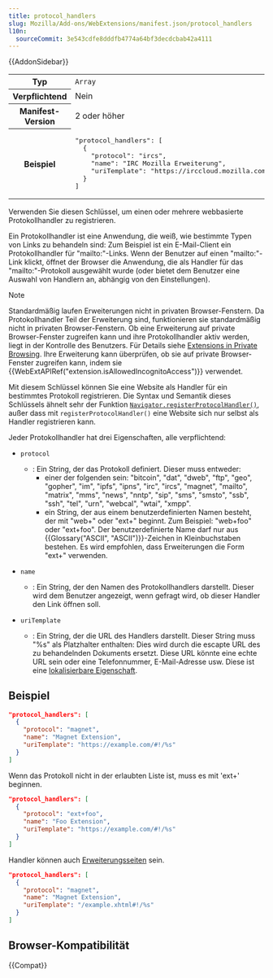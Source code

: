 ```yaml
---
title: protocol_handlers
slug: Mozilla/Add-ons/WebExtensions/manifest.json/protocol_handlers
l10n:
  sourceCommit: 3e543cdfe8dddfb4774a64bf3decdcbab42a4111
---
```


{{AddonSidebar}}

<table class="fullwidth-table standard-table">
  <tbody>
    <tr>
      <th scope="row">Typ</th>
      <td><code>Array</code></td>
    </tr>
    <tr>
      <th scope="row">Verpflichtend</th>
      <td>Nein</td>
    </tr>
    <tr>
      <th scope="row">Manifest-Version</th>
      <td>2 oder höher</td>
    </tr>
    <tr>
      <th scope="row">Beispiel</th>
      <td>
        <pre class="brush: json">
"protocol_handlers": [
  {
    "protocol": "ircs",
    "name": "IRC Mozilla Erweiterung",
    "uriTemplate": "https://irccloud.mozilla.com/#!/%s"
  }
]</pre
        >
      </td>
    </tr>
  </tbody>
</table>

Verwenden Sie diesen Schlüssel, um einen oder mehrere webbasierte Protokollhandler zu registrieren.

Ein Protokollhandler ist eine Anwendung, die weiß, wie bestimmte Typen von Links zu behandeln sind: Zum Beispiel ist ein E-Mail-Client ein Protokollhandler für "mailto:"-Links. Wenn der Benutzer auf einen "mailto:"-Link klickt, öffnet der Browser die Anwendung, die als Handler für das "mailto:"-Protokoll ausgewählt wurde (oder bietet dem Benutzer eine Auswahl von Handlern an, abhängig von den Einstellungen).

> [!NOTE]
> Standardmäßig laufen Erweiterungen nicht in privaten Browser-Fenstern. Da Protokollhandler Teil der Erweiterung sind, funktionieren sie standardmäßig nicht in privaten Browser-Fenstern. Ob eine Erweiterung auf private Browser-Fenster zugreifen kann und ihre Protokollhandler aktiv werden, liegt in der Kontrolle des Benutzers. Für Details siehe [Extensions in Private Browsing](https://support.mozilla.org/en-US/kb/extensions-private-browsing). Ihre Erweiterung kann überprüfen, ob sie auf private Browser-Fenster zugreifen kann, indem sie {{WebExtAPIRef("extension.isAllowedIncognitoAccess")}} verwendet.

Mit diesem Schlüssel können Sie eine Website als Handler für ein bestimmtes Protokoll registrieren. Die Syntax und Semantik dieses Schlüssels ähnelt sehr der Funktion [`Navigator.registerProtocolHandler()`](/de/docs/Web/API/Navigator/registerProtocolHandler), außer dass mit `registerProtocolHandler()` eine Website sich nur selbst als Handler registrieren kann.

Jeder Protokollhandler hat drei Eigenschaften, alle verpflichtend:

- `protocol`

  - : Ein String, der das Protokoll definiert. Dieser muss entweder:
    - einer der folgenden sein: "bitcoin", "dat", "dweb", "ftp", "geo", "gopher", "im", "ipfs", "ipns", "irc", "ircs", "magnet", "mailto", "matrix", "mms", "news", "nntp", "sip", "sms", "smsto", "ssb", "ssh", "tel", "urn", "webcal", "wtai", "xmpp".
    - ein String, der aus einem benutzerdefinierten Namen besteht, der mit "web+" oder "ext+" beginnt. Zum Beispiel: "web+foo" oder "ext+foo". Der benutzerdefinierte Name darf nur aus {{Glossary("ASCII", "ASCII")}}-Zeichen in Kleinbuchstaben bestehen. Es wird empfohlen, dass Erweiterungen die Form "ext+" verwenden.

- `name`
  - : Ein String, der den Namen des Protokollhandlers darstellt. Dieser wird dem Benutzer angezeigt, wenn gefragt wird, ob dieser Handler den Link öffnen soll.
- `uriTemplate`
  - : Ein String, der die URL des Handlers darstellt. Dieser String muss "%s" als Platzhalter enthalten: Dies wird durch die escapte URL des zu behandelnden Dokuments ersetzt. Diese URL könnte eine echte URL sein oder eine Telefonnummer, E-Mail-Adresse usw. Diese ist eine [lokalisierbare Eigenschaft](/de/docs/Mozilla/Add-ons/WebExtensions/Internationalization#internationalizing_manifest.json).

## Beispiel

```json
"protocol_handlers": [
  {
    "protocol": "magnet",
    "name": "Magnet Extension",
    "uriTemplate": "https://example.com/#!/%s"
  }
]
```

Wenn das Protokoll nicht in der erlaubten Liste ist, muss es mit 'ext+' beginnen.

```json
"protocol_handlers": [
  {
    "protocol": "ext+foo",
    "name": "Foo Extension",
    "uriTemplate": "https://example.com/#!/%s"
  }
]
```

Handler können auch [Erweiterungsseiten](/de/docs/Mozilla/Add-ons/WebExtensions/user_interface/Extension_pages) sein.

```json
"protocol_handlers": [
  {
    "protocol": "magnet",
    "name": "Magnet Extension",
    "uriTemplate": "/example.xhtml#!/%s"
  }
]
```

## Browser-Kompatibilität

{{Compat}}
